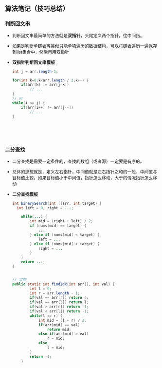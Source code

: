 ## 算法笔记（技巧总结）

### 判断回文串

* 判断回文串最简单的方法就是**双指针**，头尾定义两个指针。往中间指。

* 如果是判断单链表等类似只能单项遍历的数据结构，可以将链表遍历一遍保存到list集合中，然后再用双指针

* **双指针判断回文串模板**

  ```java
  int j = arr.length-1;
  
  for(int k=0;k<arr.length / 2;k++) {
      if(arr[k] != arr[j-k])
          // ...
  }
  // or
  while(i <= j) {
      if(arr[i++] != arr[j--])
          // ...
  }
  ```
  

<br/><br/><br/>

### 二分查找

* 二分查找是需要一定条件的，查找的数组（或者源）一定要是有序的。

* 总体的思想就是，定义左右指针，中间值就是左右指针之和的一般，中间值与目标值比较，如果目标值小于中间值，指针怎么移动，大于的情况指针怎么移动

* **二分查找模板**

  ```java
  int binarySearch(int []arr, int target) {
  	int left = 0, right = ...;
  
      while(...) {
          int mid = (right + left) / 2;
          if (nums[mid] == target) {
              ...
          } else if (nums[mid] < target) {
              left = ...
          } else if (nums[mid] > target) {
              right = ...
          }
      }
      return ...;
  }
  
  
  // 实例
  public static int findIdx(int arr[], int val) {
          int l = 0;
          int r = arr.length - 1;
          if(val == arr[r]) return r;
          if(val == arr[l]) return l;
          if(val > arr[r]) return -1;
          if(val < arr[l]) return -1;
          while(l <= r) {
              int mid = (l + r) / 2;
              if(arr[mid] == val)
                  return mid;
              else if(arr[mid] > val)
                  r = mid;
              else
                  l = mid;
          }
          return -1;
      }
  ```

  



